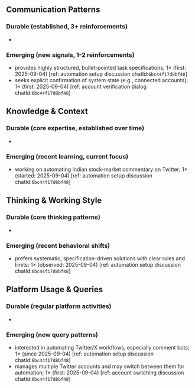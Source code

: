 ## Communication Patterns
### Durable (established, 3+ reinforcements)
- 

### Emerging (new signals, 1-2 reinforcements)
- provides highly structured, bullet-pointed task specifications; 1× (first: 2025-09-04) [ref: automation setup discussion chatId:`6bc44f17d8bf48`]
- seeks explicit confirmation of system state (e.g., connected accounts); 1× (first: 2025-09-04) [ref: account verification dialog chatId:`6bc44f17d8bf48`]

## Knowledge & Context
### Durable (core expertise, established over time)
- 

### Emerging (recent learning, current focus)
- working on automating Indian stock-market commentary on Twitter; 1× (started: 2025-09-04) [ref: automation setup discussion chatId:`6bc44f17d8bf48`]

## Thinking & Working Style
### Durable (core thinking patterns)
- 

### Emerging (recent behavioral shifts)
- prefers systematic, specification-driven solutions with clear rules and limits; 1× (observed: 2025-09-04) [ref: automation setup discussion chatId:`6bc44f17d8bf48`]

## Platform Usage & Queries
### Durable (regular platform activities)
- 

### Emerging (new query patterns)
- interested in automating Twitter/X workflows, especially comment bots; 1× (since 2025-09-04) [ref: automation setup discussion chatId:`6bc44f17d8bf48`]
- manages multiple Twitter accounts and may switch between them for automation; 1× (first: 2025-09-04) [ref: account switching discussion chatId:`6bc44f17d8bf48`]